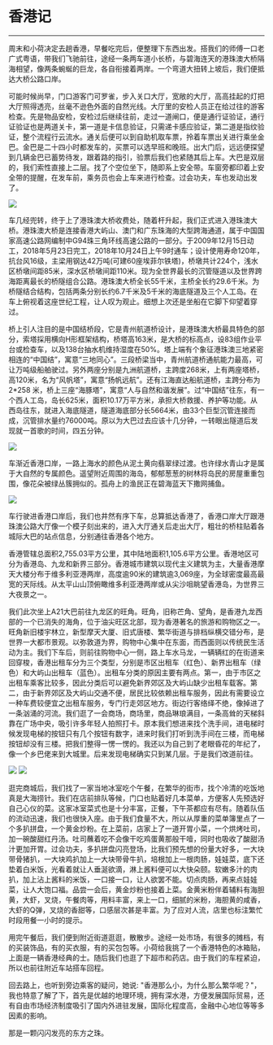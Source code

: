 # 香港记
---

周末和小荷决定去趟香港，早餐吃完后，便整理下东西出发。搭我们的师傅一口老广式粤语，带我们飞驰前往，途经一条两车道小长桥，与碧海连天的港珠澳大桥隔海相望，像两条蜿蜒的巨龙，各自衔接着两岸。一个弯道大扭转上坡后，我们便抵达大桥公路口岸。

可能时候尚早，门口游客门可罗雀，步入关口大厅，宽敞的大厅，高高挂起的灯把大厅照得透亮，丝毫不逊色外面的自然光线。大厅里的安检人员正在给过往的游客检查。先是物品安检，安检过后继续往前，走过一道闸口，便是通行证验证，通行证验证也是两道关卡，第一道是卡信息验证，只需递卡感应验证，第二道是指纹验证，整个流程行云流水。通关后便可以到自助机取车票，拎着车票出关进行乘坐金巴。金巴是二十四小时都发车的，买票可以选早班和晚班。出大门后，远远便探望到几辆金巴已蓄势待发，跟着路的指引，验票后我们也紧随其后上车。大巴是双层的，我们索性直接上二层。找了个空位坐下，随即系上安全带。车窗旁都印着上安全带的提醒，在发车前，乘务员也会上车来进行检查。过会功夫，车也发动出发了。

<img bor src="//cdn.jsdelivr.net/gh/caix-github/pics-storage/j39120250303.jpg">

车几经兜转，终于上了港珠澳大桥收费处，随着杆升起，我们正式进入港珠澳大桥。港珠澳大桥是连接香港大屿山、澳门和广东珠海的大型跨海通道，属于中国国家高速公路网编制中G94珠三角环线高速公路的一部分。于2009年12月15日动工，2018年5月23日完工，2018年10月24日上午9时通车；设计使用寿命120年，抗台风16级，主梁用钢达42万吨(可建60座埃菲尔铁塔)，桥墩共计224个，浅水区桥墩间距85米，深水区桥墩间距110米。现为全世界最长的沉管隧道以及世界跨海距离最长的桥隧组合公路。港珠澳大桥全长55千米，主桥全长约29.6千米。为桥隧结合结构，包括两条分别长约6.7千米及5千米的海底隧道及三个人工岛。在车上俯视着这座世纪工程，让人叹为观止。细想上次还是坐船在它脚下仰望着穿过。

桥上引人注目的是中国结桥段，它是青州航道桥设计，是港珠澳大桥最具特色的部分，索塔採用横向H形框架结构，桥塔高163米，是大桥的标高点，设83组作业平台或检查车，以及138台抽水机维持湿度在50%。塔上端有个象征港珠澳三地紧密相连的“中国结”，寓意“三地同心”。三段桥梁当中，青州航道桥通航能力最高，可让万吨级船舶驶过。另外两座分别是九洲航道桥，主跨度268米，上有两座塔桥，高120米，名为“风帆塔”，寓意“扬帆远航”。还有江海直达船航道桥，主跨分布为2*258 米，桥上三座“海豚塔”，寓意“人与自然和谐发展”。过“中国结”往东，有一个西人工岛，岛长625米，面积10.17万平方米，承担大桥救援、养护等功能。从西岛往东，就进入海底隧道，隧道海底部分长5664米，由33个巨型沉管连接而成，沉管排水量约76000吨。原以为大巴过去应该十几分钟，一转眼出隧道后发现就一首歌的时间，四五分钟。

<img bor src="//cdn.jsdelivr.net/gh/caix-github/pics-storage/j39220250303.jpg">

车渐近香港口岸，一路上海水的颜色从泥土黄向翡翠绿过渡。也许绿水青山才是属于大自然的专属颜色。遥望附近周围的海岛，郁郁葱葱的树林将岛民的房屋重重包围，像花朵被绿丛簇拥似的。孤舟上的渔民正在碧海蓝天下撒网捕鱼。

<img bor src="//cdn.jsdelivr.net/gh/caix-github/pics-storage/j39320250303.jpg">

车行驶进香港口岸后，我们也井然有序下车，总算抵达香港了，香港口岸大厅跟港珠澳公路大厅像一个模子刻出来的，进入大厅通关后走出大厅，粗壮的桥柱贴着各城际大巴的站点信息，分别通往香港各个地方。

香港管辖总面积2,755.03平方公里，其中陆地面积1,105.6平方公里。香港地区可分为香港岛、九龙和新界三部分。香港城市建筑以现代主义建筑为主，大量香港摩天大楼分布于维多利亚港两岸，高度逾90米的建筑逾3,069座，为全球密度最高最宽的天际线。从太平山山顶俯瞰维多利亚港两岸或从尖沙咀眺望香港岛，为世界三大夜景之一。

我们此次坐上A21大巴前往九龙区的旺角。旺角，旧称芒角、望角，是香港九龙西部的一个已消失的海角，位于油尖旺区北部，现为香港著名的旅游和购物区之一。旺角新旧楼宇林立，新型摩天大厦、旧式唐楼、繁华街道与排档纵横交错分布，是世界一大都市景观。以弥敦道为界，购物中心集中在东面，而西面则以传统民生活动为主。我们下车后，则前往购物中心一侧，路上车水马龙，一辆辆红的在街道来回穿梭，香港出租车分为三个类型，分别是市区出租车（红色）、新界出租车（绿色）和大屿山出租车（蓝色）。出租车分类的原因主要有两点。第一，由于市区之出租车乘客比较多，因此分类后可以避免新界郊区及大屿山缺少出租车载客。第二，由于新界郊区及大屿山交通不便，居民比较依赖出租车服务，因此有需要设立一种车费较便宜之出租车服务，专门行走郊区地方。街边行客络绎不绝，像掉进了一条汹涌的河流。我们逛了一会商场，商场里，商品琳琅满目，一条高耸的天梯斜靠在广场中央，吸引许多年轻人拍照打卡。原本我们想进来找个洗手间，进电梯时候发现电梯的按钮只有几个按钮有数字，进来时我们打听到洗手间在三楼，而电梯按钮却没有三楼。把我们整得一愣一愣的。我还以为自己到了老眼昏花的年纪了，像一个乡巴佬来到大城里。后来发现电梯确实只到某几层。于是我们改道前往。

<img bor src="//cdn.jsdelivr.net/gh/caix-github/pics-storage/j39420250303.jpg">

<img bor src="//cdn.jsdelivr.net/gh/caix-github/pics-storage/j39520250303.jpg">

逛完商城后，我们找了一家当地冰室吃个午餐，在繁华的街市，找个冷清的吃饭地真是大海捞针。我们在店前排队等候，门口也贴着好几本菜单，方便客人先预选好自己心仪的菜。这家冰室菜式也是十分丰富，正餐，下午茶都应有尽有。随着队伍的流动迅速，我们也很快入座。由于我们食量不大，所以从厚重的菜单簿里点了一个多扒拼盘，一个黄金炒粉。在上菜前，店家上了一道开胃小菜，一个烘烤吐司，加一碗酸甜红丹汤。吐司蘸着吃不会像干吃鸡蛋黄那般干噎，同时也吸收了酸甜汤汁更加开胃。过会功夫，多扒拼盘闪亮登场，比我们预先想的份量大好多，一大块带骨猪扒，一大块鸡扒加上一大块带骨牛扒，培根加上一根肉肠，娃娃菜，底下还垫着白米饭，光看着就让人垂涎欲滴，淋上酱料便可以大快朵颐。软嫩多汁的肉扒，加上沾上酱料的米饭，一口接一口，让人欲罢不能。切点肉肠，再来点娃娃菜，让人大饱口福。品尝一会后，黄金炒粉也接着上菜。金黄米粉伴着辅料有海胆黄，大虾，叉烧，午餐肉等，用料丰富，来上一口，细腻的米粉，海胆黄的咸香，大虾的Q弹，叉烧的香甜等，口感层次甚是丰富。为了应对人流，店里也标注繁忙时段用餐一小时的提示。

用完午餐后，我们便到附近街道逛逛，散散步。途经一处市场，有很多的摊档，有的买装饰品，有的买衣服，有的买包包等。小荷给我挑了一个香港特色的冰箱贴，上面是一辆香港经典的士。随后我们也逛了下超市和药店。由于我们的车程紧迫，所以也前往附近车站搭车回程。

回去路上，也听到旁边乘客的疑问，她说: "香港那么小，为什么那么繁华呢？"，我也特意了解了下，首先是优越的地理环境，拥有深水港，方便发展国际贸易，还有自由市场经济制度吸引了国内外进驻发展，国际化程度高，金融中心地位等等多因素的影响。

那是一颗闪闪发亮的东方之珠。